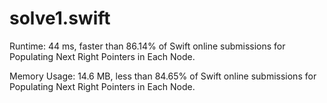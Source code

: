 # solve1.swift

Runtime: 44 ms, faster than 86.14% of Swift online submissions for Populating Next Right Pointers in Each Node.

Memory Usage: 14.6 MB, less than 84.65% of Swift online submissions for Populating Next Right Pointers in Each Node.

